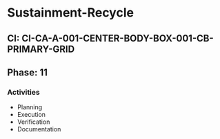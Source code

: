 # Sustainment-Recycle

## CI: CI-CA-A-001-CENTER-BODY-BOX-001-CB-PRIMARY-GRID
## Phase: 11

### Activities
- Planning
- Execution
- Verification
- Documentation
